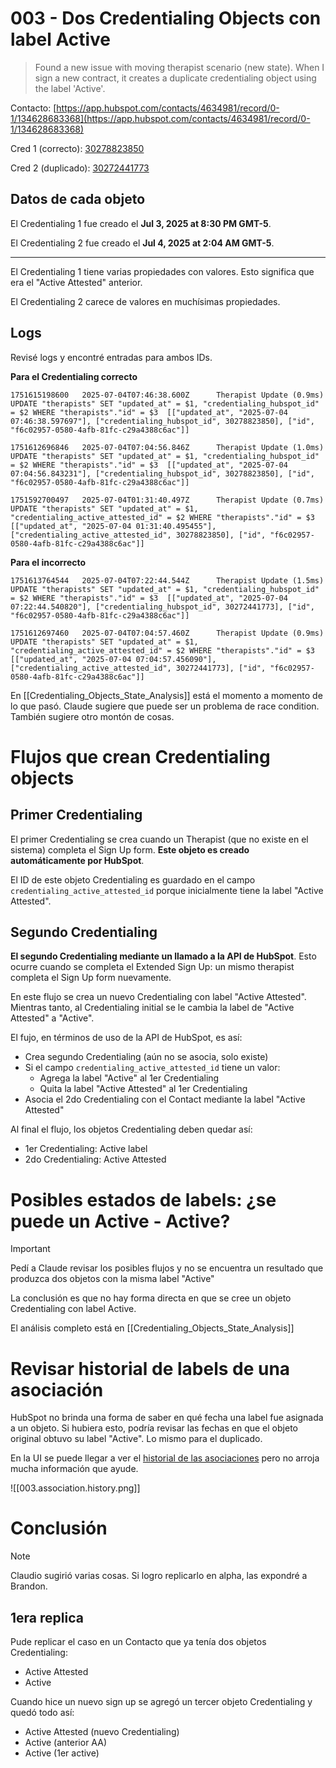 # 003 - Dos Credentialing Objects con label Active

> Found a new issue with moving therapist scenario (new state). When I sign a new contract, it creates a duplicate credentialing object using the label 'Active'.

Contacto: [https://app.hubspot.com/contacts/4634981/record/0-1/134628683368](https://app.hubspot.com/contacts/4634981/record/0-1/134628683368)

Cred 1 (correcto): [30278823850](https://app.hubspot.com/contacts/4634981/record/2-31374266/30278823850)

Cred 2 (duplicado): [30272441773](https://app.hubspot.com/contacts/4634981/record/2-31374266/30272441773)

## Datos de cada objeto

El Credentialing 1 fue creado el **Jul 3, 2025 at 8:30 PM GMT-5**.

El Credentialing 2 fue creado el **Jul 4, 2025 at 2:04 AM GMT-5**.

---

El Credentialing 1 tiene varias propiedades con valores. Esto significa que era el "Active Attested" anterior.

El Credentialing 2 carece de valores en muchísimas propiedades.

## Logs

Revisé logs y encontré entradas para ambos IDs.

**Para el Credentialing correcto**
```
1751615198600	2025-07-04T07:46:38.600Z	  Therapist Update (0.9ms)  UPDATE "therapists" SET "updated_at" = $1, "credentialing_hubspot_id" = $2 WHERE "therapists"."id" = $3  [["updated_at", "2025-07-04 07:46:38.597697"], ["credentialing_hubspot_id", 30278823850], ["id", "f6c02957-0580-4afb-81fc-c29a4388c6ac"]]

1751612696846	2025-07-04T07:04:56.846Z	  Therapist Update (1.0ms)  UPDATE "therapists" SET "updated_at" = $1, "credentialing_hubspot_id" = $2 WHERE "therapists"."id" = $3  [["updated_at", "2025-07-04 07:04:56.843231"], ["credentialing_hubspot_id", 30278823850], ["id", "f6c02957-0580-4afb-81fc-c29a4388c6ac"]]

1751592700497	2025-07-04T01:31:40.497Z	  Therapist Update (0.7ms)  UPDATE "therapists" SET "updated_at" = $1, "credentialing_active_attested_id" = $2 WHERE "therapists"."id" = $3  [["updated_at", "2025-07-04 01:31:40.495455"], ["credentialing_active_attested_id", 30278823850], ["id", "f6c02957-0580-4afb-81fc-c29a4388c6ac"]]
```

**Para el incorrecto**
```
1751613764544	2025-07-04T07:22:44.544Z	  Therapist Update (1.5ms)  UPDATE "therapists" SET "updated_at" = $1, "credentialing_hubspot_id" = $2 WHERE "therapists"."id" = $3  [["updated_at", "2025-07-04 07:22:44.540820"], ["credentialing_hubspot_id", 30272441773], ["id", "f6c02957-0580-4afb-81fc-c29a4388c6ac"]]

1751612697460	2025-07-04T07:04:57.460Z	  Therapist Update (0.9ms)  UPDATE "therapists" SET "updated_at" = $1, "credentialing_active_attested_id" = $2 WHERE "therapists"."id" = $3  [["updated_at", "2025-07-04 07:04:57.456090"], ["credentialing_active_attested_id", 30272441773], ["id", "f6c02957-0580-4afb-81fc-c29a4388c6ac"]]
```

En [[Credentialing_Objects_State_Analysis]] está el momento a momento de lo que pasó. Claude sugiere que puede ser un problema de race condition. También sugiere otro montón de cosas.


# Flujos que crean Credentialing objects

## Primer Credentialing

El primer Credentialing se crea cuando un Therapist (que no existe en el sistema) completa el Sign Up form. **Este objeto es creado automáticamente por HubSpot**.

El ID de este objeto Credentialing es guardado en el campo `credentialing_active_attested_id` porque inicialmente tiene la label "Active Attested".

## Segundo Credentialing

**El segundo Credentialing mediante un llamado a la API de HubSpot**. Esto ocurre cuando se completa el Extended Sign Up: un mismo therapist completa el Sign Up form nuevamente.

En este flujo se crea un nuevo Credentialing con label "Active Attested". Mientras tanto, al Credentialing initial se le cambia la label de "Active Attested" a "Active".

El fujo, en términos de uso de la API de HubSpot, es así:

- Crea segundo Credentialing (aún no se asocia, solo existe)
- Si el campo `credentialing_active_attested_id` tiene un valor:
	- Agrega la label "Active" al 1er Credentialing
	- Quita la label "Active Attested" al 1er Credentialing
- Asocia el 2do Credentialing con el Contact mediante la label "Active Attested"

Al final el flujo, los objetos Credentialing deben quedar así:

- 1er Credentialing: Active label
- 2do Credentialing: Active Attested

# Posibles estados de labels: ¿se puede un Active - Active?

> [!Important]
> Pedí a Claude revisar los posibles flujos y no se encuentra un resultado que produzca dos objetos con la misma label "Active"

La conclusión es que no hay forma directa en que se cree un objeto Credentialing con label Active.

El análisis completo está en [[Credentialing_Objects_State_Analysis]]

# Revisar historial de labels de una asociación

HubSpot no brinda una forma de saber en qué fecha una label fue asignada a un objeto. Si hubiera esto, podría revisar las fechas en que el objeto original obtuvo su label "Active". Lo mismo para el duplicado.

En la UI se puede llegar a ver el [historial de las asociaciones](https://knowledge.hubspot.com/records/associate-records#view-a-record-s-association-history) pero no arroja mucha información que ayude.

![[003.association.history.png]]

# Conclusión

> [!Note]
> Claudio sugirió varias cosas. Si logro replicarlo en alpha, las expondré a Brandon.

## 1era replica

Pude replicar el caso en un Contacto que ya tenía dos objetos Credentialing:

- Active Attested
- Active

Cuando hice un nuevo sign up se agregó un tercer objeto Credentialing y quedó todo así:

- Active Attested (nuevo Credentialing)
- Active (anterior AA)
- Active (1er active)

